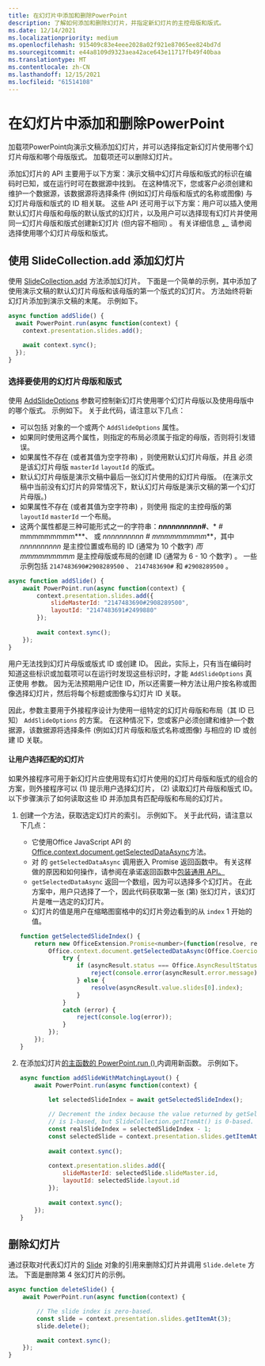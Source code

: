 ```yaml
---
title: 在幻灯片中添加和删除PowerPoint
description: 了解如何添加和删除幻灯片，并指定新幻灯片的主控母版和版式。
ms.date: 12/14/2021
ms.localizationpriority: medium
ms.openlocfilehash: 915409c83e4eee2028a02f921e87065ee824bd7d
ms.sourcegitcommit: e44a8109d9323aea42ace643e11717fb49f40baa
ms.translationtype: MT
ms.contentlocale: zh-CN
ms.lasthandoff: 12/15/2021
ms.locfileid: "61514108"
---
```

# <a name="add-and-delete-slides-in-powerpoint"></a>在幻灯片中添加和删除PowerPoint

加载项PowerPoint向演示文稿添加幻灯片，并可以选择指定新幻灯片使用哪个幻灯片母版和哪个母版版式。 加载项还可以删除幻灯片。

添加幻灯片的 API 主要用于以下方案：演示文稿中幻灯片母版和版式的标识在编码时已知，或在运行时可在数据源中找到。 在这种情况下，您或客户必须创建和维护一个数据源，该数据源将选择条件 (例如幻灯片母版和版式的名称或图像) 与幻灯片母版和版式的 ID 相关联。 这些 API 还可用于以下方案：用户可以插入使用默认幻灯片母版和母版的默认版式的幻灯片，以及用户可以选择现有幻灯片并使用同一幻灯片母版和版式创建新幻灯片 (但内容不相同) 。 有关详细信息 [，](#select-which-slide-master-and-layout-to-use) 请参阅选择使用哪个幻灯片母版和版式。

## <a name="add-a-slide-with-slidecollectionadd"></a>使用 SlideCollection.add 添加幻灯片

使用 [SlideCollection.add](/javascript/api/powerpoint/powerpoint.slidecollection#add_options_) 方法添加幻灯片。 下面是一个简单的示例，其中添加了使用演示文稿的默认幻灯片母版和该母版的第一个版式的幻灯片。 方法始终将新幻灯片添加到演示文稿的末尾。 示例如下。

```javascript
async function addSlide() {
  await PowerPoint.run(async function(context) {
    context.presentation.slides.add();

    await context.sync();
  });
}
```

### <a name="select-which-slide-master-and-layout-to-use"></a>选择要使用的幻灯片母版和版式

使用 [AddSlideOptions](/javascript/api/powerpoint/powerpoint.addslideoptions) 参数可控制新幻灯片使用哪个幻灯片母版以及使用母版中的哪个版式。 示例如下。 关于此代码，请注意以下几点：

- 可以包括 对象的一个或两个 `AddSlideOptions` 属性。
- 如果同时使用这两个属性，则指定的布局必须属于指定的母版，否则将引发错误。
- 如果属性不存在 (或者其值为空字符串) ，则使用默认幻灯片母版，并且 必须是该幻灯片母版 `masterId` `layoutId` 的版式。
- 默认幻灯片母版是演示文稿中最后一张幻灯片使用的幻灯片母版。  (在演示文稿中当前没有幻灯片的异常情况下，默认幻灯片母版是演示文稿的第一个幻灯片母版。) 
- 如果属性不存在 (或者其值为空字符串) ，则使用 指定的主控母版的第 `layoutId` `masterId` 一个布局。
- 这两个属性都是三种可能形式之一的字符串：***nnnnnnnnnn*#**、* *#* mmmmmmmmm***、 或 **_nnnnnnnnnn_ #* mmmmmmmmm***，其中 *nnnnnnnnnn* 是主控位置或布局的 ID (通常为 10 个数字) *而 mmmmmmmmm* 是主控母版或布局的创建 ID (通常为 6 - 10 个数字) 。 一些示例包括 `2147483690#2908289500` 、 `2147483690#` 和 `#2908289500` 。

```javascript
async function addSlide() {
    await PowerPoint.run(async function(context) {
        context.presentation.slides.add({
            slideMasterId: "2147483690#2908289500",
            layoutId: "2147483691#2499880"
        });
    
        await context.sync();
    });
}
```

用户无法找到幻灯片母版或版式 ID 或创建 ID。 因此，实际上，只有当在编码时知道这些标识或加载项可以在运行时发现这些标识时，才能 `AddSlideOptions` 真正使用 参数。 因为无法预期用户记住 ID，所以还需要一种方法让用户按名称或图像选择幻灯片，然后将每个标题或图像与幻灯片 ID 关联。

因此，参数主要用于外接程序设计为使用一组特定的幻灯片母版和布局（其 ID 已知） `AddSlideOptions` 的方案。 在这种情况下，您或客户必须创建和维护一个数据源，该数据源将选择条件 (例如幻灯片母版和版式名称或图像) 与相应的 ID 或创建 ID 关联。

#### <a name="have-the-user-choose-a-matching-slide"></a>让用户选择匹配的幻灯片

如果外接程序可用于新幻灯片应使用现有幻灯片使用的幻灯片母版和版式的组合的方案，则外接程序可以 (1) 提示用户选择幻灯片， (2) 读取幻灯片母版和版式 ID。 以下步骤演示了如何读取这些 ID 并添加具有匹配母版和布局的幻灯片。

1. 创建一个方法，获取选定幻灯片的索引。 示例如下。 关于此代码，请注意以下几点：

    - 它使用Office JavaScript API 的[Office.context.document.getSelectedDataAsync](/javascript/api/office/office.document#getSelectedDataAsync_coercionType__callback_)方法。
    - 对 的 `getSelectedDataAsync` 调用嵌入 Promise 返回函数中。 有关这样做的原因和如何操作，请参阅在承诺返回函数中[包装通用 API。](../develop/asynchronous-programming-in-office-add-ins.md#wrap-common-apis-in-promise-returning-functions)
    - `getSelectedDataAsync` 返回一个数组，因为可以选择多个幻灯片。 在此方案中，用户只选择了一个，因此代码获取第一张 (第) 张幻灯片，该幻灯片是唯一选定的幻灯片。
    - 幻灯片的值是用户在缩略图窗格中的幻灯片旁边看到的从 `index` 1 开始的值。

    ```javascript
    function getSelectedSlideIndex() {
        return new OfficeExtension.Promise<number>(function(resolve, reject) {
            Office.context.document.getSelectedDataAsync(Office.CoercionType.SlideRange, function(asyncResult) {
                try {
                    if (asyncResult.status === Office.AsyncResultStatus.Failed) {
                        reject(console.error(asyncResult.error.message));
                    } else {
                        resolve(asyncResult.value.slides[0].index);
                    }
                } 
                catch (error) {
                    reject(console.log(error));
                }
            });
        });
    }
    ```

2. 在添加幻灯片[的主函数的 PowerPoint.run () ](/javascript/api/powerpoint#PowerPoint_run_batch_)内调用新函数。 示例如下。

    ```javascript
    async function addSlideWithMatchingLayout() {
        await PowerPoint.run(async function(context) {
    
            let selectedSlideIndex = await getSelectedSlideIndex();
        
            // Decrement the index because the value returned by getSelectedSlideIndex()
            // is 1-based, but SlideCollection.getItemAt() is 0-based.
            const realSlideIndex = selectedSlideIndex - 1;
            const selectedSlide = context.presentation.slides.getItemAt(realSlideIndex).load("slideMaster/id, layout/id");
        
            await context.sync();
        
            context.presentation.slides.add({
                slideMasterId: selectedSlide.slideMaster.id,
                layoutId: selectedSlide.layout.id
            });
        
            await context.sync();
        });
    }
    ```

## <a name="delete-slides"></a>删除幻灯片

通过获取对代表幻灯片的 [Slide](/javascript/api/powerpoint/powerpoint.slide) 对象的引用来删除幻灯片并调用 `Slide.delete` 方法。 下面是删除第 4 张幻灯片的示例。

```javascript
async function deleteSlide() {
    await PowerPoint.run(async function(context) {

        // The slide index is zero-based. 
        const slide = context.presentation.slides.getItemAt(3);
        slide.delete();

        await context.sync();
    });
}
```
